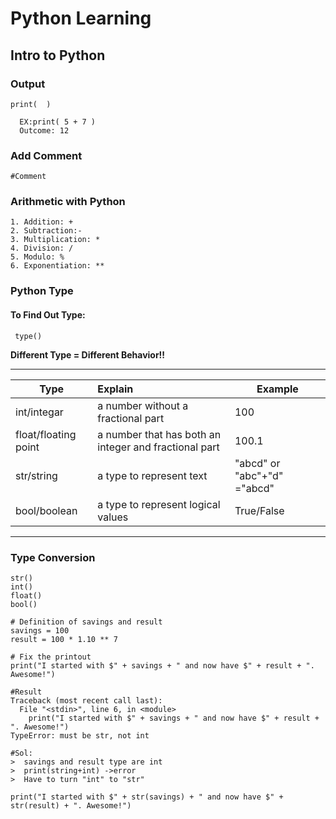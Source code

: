 # Python Learning
## Intro to Python

### Output
```
print(  )

  EX:print( 5 + 7 )
  Outcome: 12
```

### Add Comment
```
#Comment
```

### Arithmetic with Python
```
1. Addition: +
2. Subtraction:-
3. Multiplication: *
4. Division: /
5. Modulo: %
6. Exponentiation: **
```

### Python Type

#### To Find Out Type:
```
 type()
```
**Different Type = Different Behavior!!**


---



| Type                 | Explain                                               | Example                      |
| -------------------- |:----------------------------------------------------- | ---------------------------- |
| int/integar          | a number without a fractional part                    | 100                          |
| float/floating point | a number that has both an integer and fractional part | 100.1                        |
| str/string           | a type to represent text                              | "abcd"  or "abc"+"d" ="abcd" |
| bool/boolean         | a type to represent logical values                    | True/False                   |




---

### Type Conversion
 ```
 str()
 int()
 float()
 bool()
```
 
```1=
# Definition of savings and result
savings = 100
result = 100 * 1.10 ** 7

# Fix the printout
print("I started with $" + savings + " and now have $" + result + ". Awesome!")

#Result
Traceback (most recent call last):
  File "<stdin>", line 6, in <module>
    print("I started with $" + savings + " and now have $" + result + ". Awesome!")
TypeError: must be str, not int

#Sol:
>  savings and result type are int
>  print(string+int) ->error
>  Have to turn "int" to "str"

print("I started with $" + str(savings) + " and now have $" + str(result) + ". Awesome!")

```